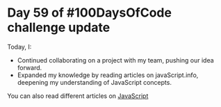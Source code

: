 # Day 59 of #100DaysOfCode challenge update

Today, I:

- Continued collaborating on a project with my team, pushing our idea forward.
- Expanded my knowledge by reading articles on javaScript.info, deepening my understanding of JavaScript concepts.

You can also read different articles on [JavaScript](https://javascript.info/)
